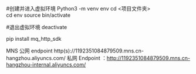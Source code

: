 #创建并进入虚拟环境
Python3 -m venv env
cd <项目文件夹>  
cd env 
source bin/activate

#退出虚拟环境
deactivate


pip install mq_http_sdk


MNS  公网 endpoint http(s)://1192351084879509.mns.cn-hangzhou.aliyuncs.com/
    私网  Endpoint ：http://1192351084879509.mns.cn-hangzhou-internal.aliyuncs.com/